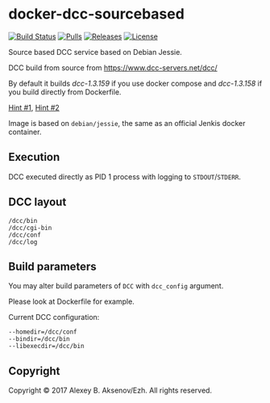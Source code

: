 docker-dcc-sourcebased
=======================
[![Build Status](https://travis-ci.org/ezh/docker-dcc-sourcebased.png?branch=master)](https://travis-ci.org/ezh/docker-dcc-sourcebased) [![Pulls](https://img.shields.io/docker/pulls/ezh1k/dcc.svg)](https://hub.docker.com/r/ezh1k/dcc/) [![Releases](https://img.shields.io/github/release/ezh/docker-dcc-sourcebased.svg)](https://github.com/ezh/docker-dcc-sourcebased/releases) [![License](https://img.shields.io/github/license/ezh/docker-dcc-sourcebased.svg)](https://github.com/ezh/docker-dcc-sourcebased/blob/master/LICENSE)

Source based DCC service based on Debian Jessie.

DCC build from source from https://www.dcc-servers.net/dcc/

By default it builds *dcc-1.3.159* if you use docker compose and *dcc-1.3.158* if you build directly from Dockerfile.

[Hint #1](https://github.com/ezh/docker-dcc-sourcebased/blob/master/docker/Dockerfile#L6),
[Hint #2](https://github.com/ezh/docker-dcc-sourcebased/blob/master/docker-compose.yml#L7)

Image is based on `debian/jessie`, the same as an official Jenkis docker container.

Execution
---------

DCC executed directly as PID 1 process with logging to `STDOUT`/`STDERR`.

DCC layout
----------

```
/dcc/bin
/dcc/cgi-bin
/dcc/conf
/dcc/log
```

Build parameters
----------------

You may alter build parameters of `DCC` with `dcc_config` argument.

Please look at Dockerfile for example.

Current DCC configuration:

```
--homedir=/dcc/conf
--bindir=/dcc/bin
--libexecdir=/dcc/bin
```

Copyright
---------

Copyright © 2017 Alexey B. Aksenov/Ezh. All rights reserved.

